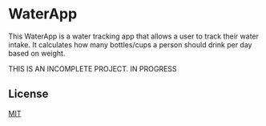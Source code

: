 # WaterApp

This WaterApp is a water tracking app that allows a user to track their water intake. It calculates how many bottles/cups a person should drink per day based on weight.

THIS IS AN INCOMPLETE PROJECT. IN PROGRESS
## License
[MIT](https://choosealicense.com/licenses/mit/)
